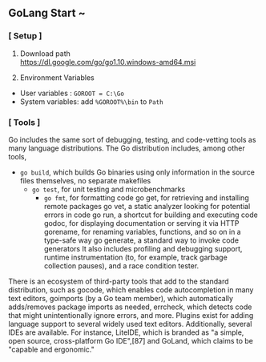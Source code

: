 ## GoLang Start ~
### [ Setup ]
1) Download path  
https://dl.google.com/go/go1.10.windows-amd64.msi

2) Environment Variables
* User variables  : ```GOROOT = C:\Go```
* System variables: add ```%GOROOT%\bin``` to ```Path```

### [ Tools ]
Go includes the same sort of debugging, testing, and code-vetting tools as many language distributions. The Go distribution includes, among other tools,  

* ```go build```, which builds Go binaries using only information in the source files themselves, no separate makefiles  
  * ```go test```, for unit testing and microbenchmarks
    * ```go fmt```, for formatting code
go get, for retrieving and installing remote packages
go vet, a static analyzer looking for potential errors in code
go run, a shortcut for building and executing code
godoc, for displaying documentation or serving it via HTTP
gorename, for renaming variables, functions, and so on in a type-safe way
go generate, a standard way to invoke code generators
It also includes profiling and debugging support, runtime instrumentation (to, for example, track garbage collection pauses), and a race condition tester.

There is an ecosystem of third-party tools that add to the standard distribution, such as gocode, which enables code autocompletion in many text editors, goimports (by a Go team member), which automatically adds/removes package imports as needed, errcheck, which detects code that might unintentionally ignore errors, and more. Plugins exist for adding language support to several widely used text editors. Additionally, several IDEs are available. For instance, LiteIDE, which is branded as "a simple, open source, cross-platform Go IDE",[87] and GoLand, which claims to be "capable and ergonomic."
